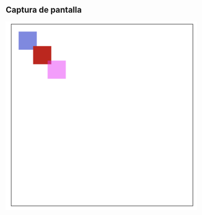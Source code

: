 ## Captura de pantalla

![A](https://github.com/IvaanMiguel/canvas-fillrect-fillstyle/blob/main/img/screenshot.png)
